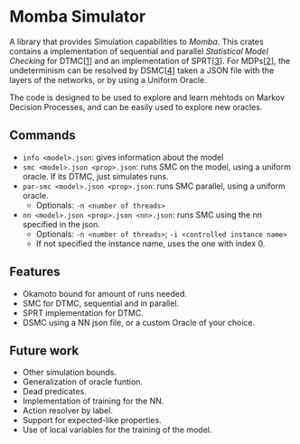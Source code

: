 # Momba Simulator

<!-- [![crate](???)](???) -->
<!-- [![documentation](???)](???) -->

A library that provides Simulation capabilities to *Momba*.
This crates contains a implementation of sequential and parallel 
*Statistical Model Checking* for DTMC[[1]] and an implementation of SPRT[[3]]. 
For MDPs[[2]], the undeterminism can be resolved by DSMC[[4]] taken a JSON file
with the layers of the networks, or by using a Uniform Oracle.

The code is designed to be used to explore and learn mehtods on Markov
Decision Processes, and can be easily used to explore new oracles.


[1]: https://en.wikipedia.org/wiki/Discrete-time_Markov_chain
[2]: https://en.wikipedia.org/wiki/Markov_decision_process
[3]: https://en.wikipedia.org/wiki/Sequential_probability_ratio_test
[4]: http://dx.doi.org/10.22028/D291-36816

## Commands
- `info <model>.json`: gives information about the model
- `smc <model>.json <prop>.json`: runs SMC on the model, using a uniform oracle. If its DTMC, just simulates runs.
- `par-smc <model>.json <prop>.json`: runs SMC parallel, using a uniform oracle.
    - Optionals: `-n <number of threads>`
- `nn <model>.json <prop>.json <nn>.json`: runs SMC using the nn specified in the json.
    - Optionals: `-n <number of threads>`; `-i <controlled instance name>`
    - If not specified the instance name, uses the one with index 0.

## Features
- Okamoto bound for amount of runs needed.
- SMC for DTMC, sequential and in parallel.
- SPRT implementation for DTMC. 
- DSMC using a NN json file, or a custom Oracle of your choice.

## Future work

- Other simulation bounds. 
- Generalization of oracle funtion.
- Dead predicates.
- Implementation of training for the NN.
- Action resolver by label.
- Support for expected-like properties.
- Use of local variables for the training of the model.